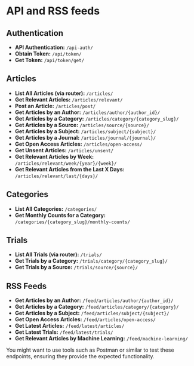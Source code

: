 # API and RSS feeds

## Authentication

- **API Authentication:** `/api-auth/`
- **Obtain Token:** `/api/token/`
- **Get Token:** `/api/token/get/`

## Articles

- **List All Articles (via router):** `/articles/`
- **Get Relevant Articles:** `/articles/relevant/`
- **Post an Article:** `/articles/post/`
- **Get Articles by an Author:** `/articles/author/{author_id}/`
- **Get Articles by a Category:** `/articles/category/{category_slug}/`
- **Get Articles by a Source:** `/articles/source/{source}/`
- **Get Articles by a Subject:** `/articles/subject/{subject}/`
- **Get Articles by a Journal:** `/articles/journal/{journal}/`
- **Get Open Access Articles:** `/articles/open-access/`
- **Get Unsent Articles:** `/articles/unsent/`
- **Get Relevant Articles by Week:** `/articles/relevant/week/{year}/{week}/`
- **Get Relevant Articles from the Last X Days:** `/articles/relevant/last/{days}/`

## Categories

- **List All Categories:** `/categories/`
- **Get Monthly Counts for a Category:** `/categories/{category_slug}/monthly-counts/`

## Trials

- **List All Trials (via router):** `/trials/`
- **Get Trials by a Category:** `/trials/category/{category_slug}/`
- **Get Trials by a Source:** `/trials/source/{source}/`

## RSS Feeds

- **Get Articles by an Author:** `/feed/articles/author/{author_id}/`
- **Get Articles by a Category:** `/feed/articles/category/{category}/`
- **Get Articles by a Subject:** `/feed/articles/subject/{subject}/`
- **Get Open Access Articles:** `/feed/articles/open-access/`
- **Get Latest Articles:** `/feed/latest/articles/`
- **Get Latest Trials:** `/feed/latest/trials/`
- **Get Relevant Articles by Machine Learning:** `/feed/machine-learning/`

You might want to use tools such as Postman or similar to test these endpoints, ensuring they provide the expected functionality.